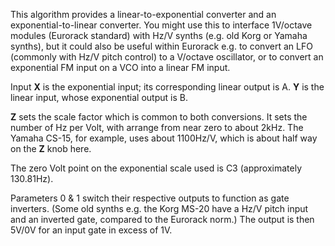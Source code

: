 
This algorithm provides a linear-to-exponential converter and an exponential-to-linear converter. You might use this to
interface 1V/octave modules (Eurorack standard) with Hz/V synths (e.g. old Korg or Yamaha synths), but it could also be
useful within Eurorack e.g. to convert an LFO (commonly with Hz/V pitch control) to a V/octave oscillator, or to convert
an exponential FM input on a VCO into a linear FM input.

Input **X** is the exponential input; its corresponding linear output is A. **Y** is the linear input, whose exponential output
is B.

**Z** sets the scale factor which is common to both conversions. It sets the number of Hz per Volt, with arrange from near
zero to about 2kHz. The Yamaha CS-15, for example, uses about 1100Hz/V, which is about half way on the **Z** knob here.

The zero Volt point on the exponential scale used is C3 (approximately 130.81Hz).

Parameters 0 & 1 switch their respective outputs to function as gate inverters. (Some old synths e.g. the Korg MS-20
have a Hz/V pitch input and an inverted gate, compared to the Eurorack norm.) The output is then 5V/0V for an input gate
in excess of 1V.
